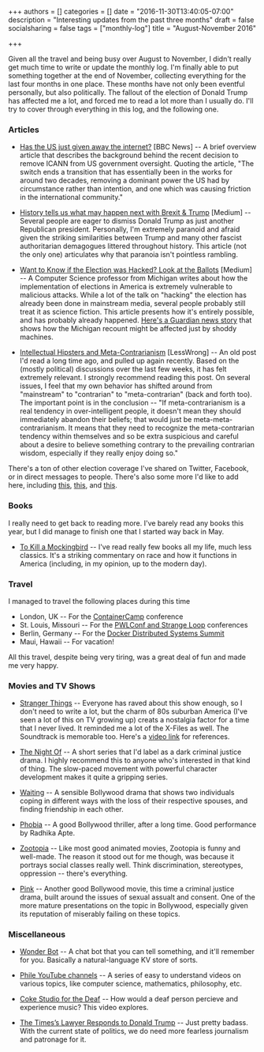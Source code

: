 +++
authors = []
categories = []
date = "2016-11-30T13:40:05-07:00"
description = "Interesting updates from the past three months"
draft = false
socialsharing = false
tags = ["monthly-log"]
title = "August-November 2016"

+++

Given all the travel and being busy over August to November, I didn't really get
much time to write or update the monthly log. I'm finally able to put something
together at the end of November, collecting everything for the last four months
in one place. These months have not only been eventful personally, but also politically.
The fallout of the election of Donald Trump has affected me a lot, and forced me to read
a lot more than I usually do. I'll try to cover through everything in this log, and the
following one.

### Articles

- [Has the US just given away the internet?](http://www.bbc.com/news/technology-37527719) [BBC News] -- A brief overview article that describes the background behind the recent decision to remove ICANN from US government oversight. Quoting the article, "The switch ends a transition that has essentially been in the works for around two decades, removing a dominant power the US had by circumstance rather than intention, and one which was causing friction in the international community."

- [History tells us what may happen next with Brexit & Trump](https://medium.com/@theonlytoby/history-tells-us-what-will-happen-next-with-brexit-trump-a3fefd154714#.vsypl0lw8) [Medium] -- Several people are eager to dismiss Donald Trump as just another Republican
president. Personally, I'm extremely paranoid and afraid given the striking similarities
between Trump and many other fascist authoritarian demagogues littered throughout history.
This article (not the only one) articulates why that paranoia isn't pointless rambling.

- [Want to Know if the Election was Hacked? Look at the Ballots](https://medium.com/@jhalderm/want-to-know-if-the-election-was-hacked-look-at-the-ballots-c61a6113b0ba#.wr4h9scx8) [Medium] -- A Computer Science professor from Michigan writes about how the implementation
of elections in America is extremely vulnerable to malicious attacks. While a lot of the
talk on "hacking" the election has already been done in mainstream media, several people
probably still treat it as science fiction. This article presents how it's entirely
possible, and has probably already happened. [Here's a Guardian news story](https://www.theguardian.com/us-news/2016/dec/05/us-election-recount-michigan-donald-trump-hillary-clinton) that shows
how the Michigan recount might be affected just by shoddy machines.

- [Intellectual Hipsters and Meta-Contrarianism](http://lesswrong.com/lw/2pv/intellectual_hipsters_and_metacontrarianism/) [LessWrong] -- An old post I'd read a long
time ago, and pulled up again recently. Based on the (mostly political) discussions over
the last few weeks, it has felt extremely relevant. I strongly recommend reading this
post. On several issues, I feel that my own behavior has shifted around from
"mainstream" to "contrarian" to "meta-contrarian" (back and forth too). The
important point is in the conclusion -- "If meta-contrarianism is a real tendency in
over-intelligent people, it doesn't mean they should immediately abandon their beliefs;
that would just be meta-meta-contrarianism. It means that they need to recognize the
meta-contrarian tendency within themselves and so be extra suspicious and careful about
a desire to believe something contrary to the prevailing contrarian wisdom, especially
if they really enjoy doing so."

There's a ton of other election coverage I've shared on Twitter, Facebook, or in direct
messages to people. There's also some more I'd like to add here, including [this](http://www.nytimes.com/2016/12/03/opinion/sunday/why-blue-states-are-the-real-tea-party.html), [this](https://www.theatlantic.com/business/archive/2016/12/hillary-clinton-working-class/509477), and [this](http://www.salon.com/2016/12/03/fake-news-a-fake-president-and-a-fake-country-welcome-to-america-land-of-no-context/).

### Books

I really need to get back to reading more. I've barely read any books this year, but I
did manage to finish one that I started way back in May.

- [To Kill a Mockingbird](https://www.goodreads.com/book/show/2657.To_Kill_a_Mockingbird) -- I've read really few books all my life, much less classics. It's a striking commentary on race and how it functions in America (including, in my opinion, up to the modern day).

### Travel

I managed to travel the following places during this time

- London, UK -- For the [ContainerCamp](/blog/containercamp-pwlconf-strangeloop) conference
- St. Louis, Missouri -- For the [PWLConf and Strange Loop]((/blog/containercamp-pwlconf-strangeloop)) conferences
- Berlin, Germany -- For the [Docker Distributed Systems Summit](/blog/containercamp-pwlconf-strangeloop)
- Maui, Hawaii -- For vacation!

All this travel, despite being very tiring, was a great deal of fun and made me very happy.

### Movies and TV Shows

- [Stranger Things](http://www.imdb.com/title/tt4574334) -- Everyone has raved about this show enough, so I don't need to write a lot, but the charm of 80s suburban America (I've seen a lot of this on TV growing up) creats a nostalgia factor for a time that I never lived. It reminded me a lot of the X-Files as well. The Soundtrack is memorable too. Here's a [video link](https://vimeo.com/175929311) for references.

- [The Night Of](http://www.imdb.com/title/tt2401256/) -- A short series that I'd label as a dark criminal justice drama. I highly recommend this to anyone who's interested in that kind of thing. The slow-paced movement with powerful character development makes it quite a gripping series.

- [Waiting](http://www.imdb.com/title/tt4818930/) -- A sensible Bollywood drama that shows two individuals coping in different ways with the loss of their respective spouses, and finding friendship in each other.

- [Phobia](http://www.imdb.com/title/tt5743656/) -- A good Bollywood thriller, after a long time. Good performance by Radhika Apte.

- [Zootopia](http://www.imdb.com/title/tt2948356/) -- Like most good animated movies, Zootopia is funny and well-made. The reason it stood out for me though, was because it portrays social classes really well. Think discrimination, stereotypes, oppression -- there's everything.

- [Pink](http://www.imdb.com/title/tt5571734/) -- Another good Bollywood movie, this time a criminal justice drama, built around the issues of sexual assualt and consent. One of the more mature presentations on the topic in Bollywood, especially given its reputation of miserably failing on these topics.

### Miscellaneous

- [Wonder Bot](https://wonder-bot.com/) -- A chat bot that you can tell something, and it'll remember for you. Basically a natural-language KV store of sorts.

- [Phile YouTube channels](https://www.youtube.com/user/Computerphile/videos) -- A series of easy to understand videos on various topics, like computer science, mathematics, philosophy, etc.

- [Coke Studio for the Deaf](https://www.youtube.com/watch?v=2QzAl4HIXY8) -- How would a deaf person percieve and experience music? This video explores.

- [The Times’s Lawyer Responds to Donald Trump](http://www.nytimes.com/interactive/2016/10/13/us/politics/david-mccraw-trump-letter.html) -- Just pretty badass. With the current state of politics, we do need more fearless journalism and patronage for it.